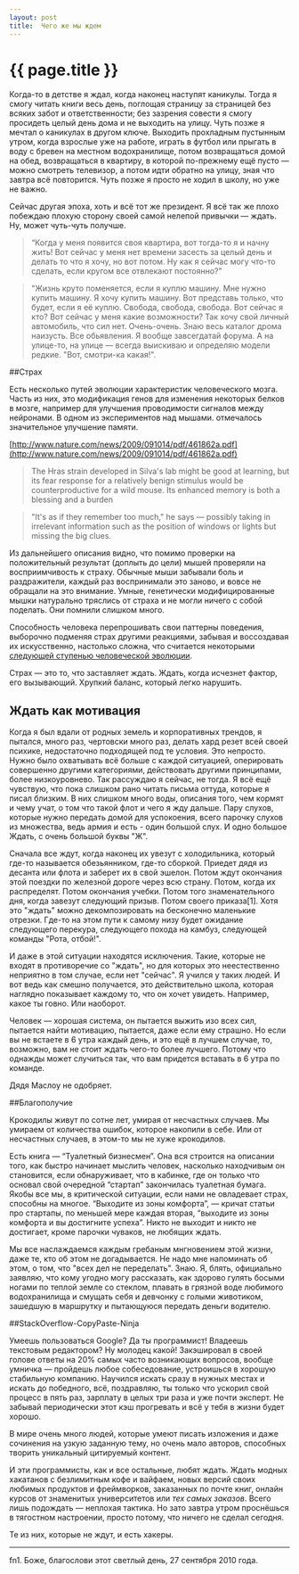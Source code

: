 ```yaml
---
layout: post
title:  Чего же мы ждем
---
```

# {{ page.title }}


Когда-то в детстве я ждал, когда наконец наступят каникулы. Тогда я смогу читать книги весь день, поглощая страницу за страницей без всяких забот и ответственности; без зазрения совести я смогу просидеть целый день дома и не выходить на улицу. Чуть позже я мечтал о каникулах в другом ключе. Выходить прохладным пустынным утром, когда взрослые уже на работе, играть в футбол или прыгать в воду с бревен на местном водохранилище, потом возвращаться домой на обед, возвращаться в квартиру, в которой по-прежнему ещё пусто — можно смотреть телевизор, а потом идти обратно на улицу, зная что завтра всё повторится. Чуть позже я просто не ходил в школу, но уже не важно.

Сейчас другая эпоха, хоть и всё тот же президент. Я всё так же плохо побеждаю плохую сторону своей самой нелепой привычки — ждать. Ну, может чуть-чуть получше.

> “Когда у меня появится своя квартира, вот тогда-то я и начну жить! Вот сейчас у меня нет времени засесть за целый день и делать то что я хочу, но вот потом. Ну как я сейчас могу что-то сделать, если кругом все отвлекают постоянно?”



> "Жизнь круто поменяется, если я куплю машину. Мне нужно купить машину. Я хочу купить машину. Вот представь только, что будет, если я её куплю. Свобода, свобода, свобода. Вот сейчас я кто? Вот сейчас у меня какие возможности? Так хочу свой личный автомобиль, что сил нет. Очень-очень. Знаю весь каталог дрома наизусть. Все обьявления. Я вообще завсегдатай форума. А на улице-то, на улице — всегда выискиваю и определяю модели редкие. "Вот, смотри-ка какая!".


##Страх


Есть несколько путей эволюции характеристик человеческого мозга. Часть из них, это модификация генов для изменения некоторых белков в мозге, например для улучшения проводимости сигналов между нейронами. В одном из экспериментов над мышами. отмечалось значительное улучшение памяти.

[http://www.nature.com/news/2009/091014/pdf/461862a.pdf](http://www.nature.com/news/2009/091014/pdf/461862a.pdf)

> The Hras strain developed in Silva's lab might be good at learning, but its fear response for a relatively benign stimulus would be counterproductive for a wild mouse. Its enhanced memory is both a blessing and a burden

> "It's as if they remember too much," he says — possibly taking in irrelevant information such as the position of windows or lights but missing the big clues.

Из дальнейшего описания видно, что помимо проверки на положительный результат (доплыть до цели) мышей проверяли на восприимчивость к страху. Обычные мыши забывали боль и раздражители, каждый раз воспринимали это заново, и вовсе не обращали на это внимание. Умные, генетически модифицированные мышки натурально тряслись от страха и не могли ничего с собой поделать. Они помнили слишком много.

Способность человека перепрошивать свои паттерны поведения, выборочно подменяя страх другими реакциями, забывая и воссоздавая их искусственно, настолько сложна, что считается некоторыми [следующей ступенью человеческой эволюции](http://hs2.me/). 

Страх — это то, что заставляет ждать. Ждать, когда исчезнет фактор, его вызывающий. Хрупкий баланс, который легко нарушить. 

## Ждать как мотивация

Когда я был вдали от родных земель и корпоративных трендов, я пытался, много раз, чертовски много раз, делать хард резет всей своей психике, недостаточно подходящей под те условия. Это непросто. Нужно было охватывать всё больше с каждой ситуацией, оперировать совершенно другими категориями, действовать другими принципами, более низкоуровнево. Так рассуждаю я сейчас, не тогда. Я всё ещё чувствую, что пока слишком рано читать письма оттуда, которые я писал близким. В них слишком много воды, описания того, чем кормят и чему учат, о том что такой флот и чего я жду дальше. Пару слухов, которые нужно передать домой для успокоения, всего парочку слухов из множества, ведь армия и есть - один большой слух. И одно большое Ждать, с очень большой буквы "Ж".

Сначала все ждут, когда наконец их увезут с холодильника, который где-то называется обезьянником, где-то сборкой. Приедет дядя из десанта или флота и заберет их в свой эшелон. Потом ждут окончания этой поездки по железной дороге через всю страну. Потом, когда их распределят. Потом окончания учебки. Потом того знаменательного дня, когда завезут следующий призыв. Потом своего приказа[1]. Хотя это "ждать" можно декомпозировать на бесконечно маленькие отрезки. Где-то на этом пути к самому низу будет ожидание следующего перекура, следующего похода на камбуз, следующей команды "Рота, отбой!". 

И даже в этой ситуации находятся исключения. Такие, которые не входят в противоречие со "ждать", но для которых это неестественно неприятно в том случае, если нет "сейчас". Я учился у таких людей. И вот ведь как смешно получается, это действительно школа, которая наглядно показывает каждому то, что он хочет увидеть. Например, какое ты говно. Или наоборот. 

Человек — хорошая система, он пытается выжить изо всех сил, пытается найти мотивацию, пытается, даже если ему страшно.  Но если вы не встаете в 6 утра каждый день, и это ещё в лучшем случае, то, возможно, вам не стоит ждать чего-то более лучшего. Потому что однажды может случиться так, что вам придется вставать в 6 утра по команде.

Дядя Маслоу не одобряет.

##Благополучие

Крокодилы живут по сотне лет, умирая от несчастных случаев. Мы умираем от количества ошибок, которое накопили в себе. Или от несчастных случаев, в этом-то мы не хуже крокодилов.

Есть книга — “Туалетный бизнесмен”.  Она вся строится на описании того, как быстро начинает мыслить человек, насколько находчивым он становится, если обнаруживает, что в кабинке, где он только что основал свой очередной “стартап” закончилась туалетная бумага. Якобы все мы, в критической ситуации, если нами не овладевает страх, способны на многое. “Выходите из зоны комфорта”, —  кричат статьи про стартапы, по меньшей мере каждая вторая, “выходите из зоны комфорта и вы достигните успеха”. Никто не выходит и никто не достигает, кроме парочки чуваков, не любящих ждать.

Мы все наслаждаемся каждым гребаным мнгновением этой жизни, даже те, кто об этом не догадывается. Не надо мне напоминать об этом, о том, что "всех дел не переделать". Знаю. Я, блять, официально заявляю, что кому угодно могу рассказать, как здорово гулять босыми ногами по теплой земле со стеклом, плавать в грязной воде любимого водохранилища и смущать себя и девчонку с голыми животиком, зашедшую в маршрутку и пытающуюся передать деньги водителю. 

##StackOverflow-CopyPaste-Ninja


Умеешь пользоваться Google? Да ты программист! Владеешь текстовым редактором? Ну молодец какой! Закэшировал в своей голове ответы на 20% самых часто возникающих вопросов, вообще умничка — пройдешь любое собеседование, устроишься в хорошую стабильную компанию. Научился искать сразу в нужных местах и искать до победного, всё, поздравляю, ты только что ускорил свой процесс в пять раз, зарплату в целых три раза и уже почти эксперт. Не забывай периодически этот кэш прогревать и всё у тебя в жизни будет хорошо.

В мире очень много людей, которые умеют писать изложения и даже сочинения на узкую заданную тему, но очень мало авторов, способных творить уникальный цитируемый контент. 

И эти программисты, как и все остальные, любят ждать. Ждать модных хакатанов с безлимитным кофе и вайфаем, новых версий своих любимых продуктов и фреймворков, заказанных по почте книг, онлайн курсов от знаменитых университетов или *тех самых заказов*. Всего лишь подождать — неплохая тактика. Но зато завтра утром проснёшься в тягостном настроении, просто потому, что ничего не сделал сегодня. 

Те из них, которые не ждут, и есть хакеры. 

***

fn1. Боже, благослови этот светлый день, 27 сентября 2010 года. 